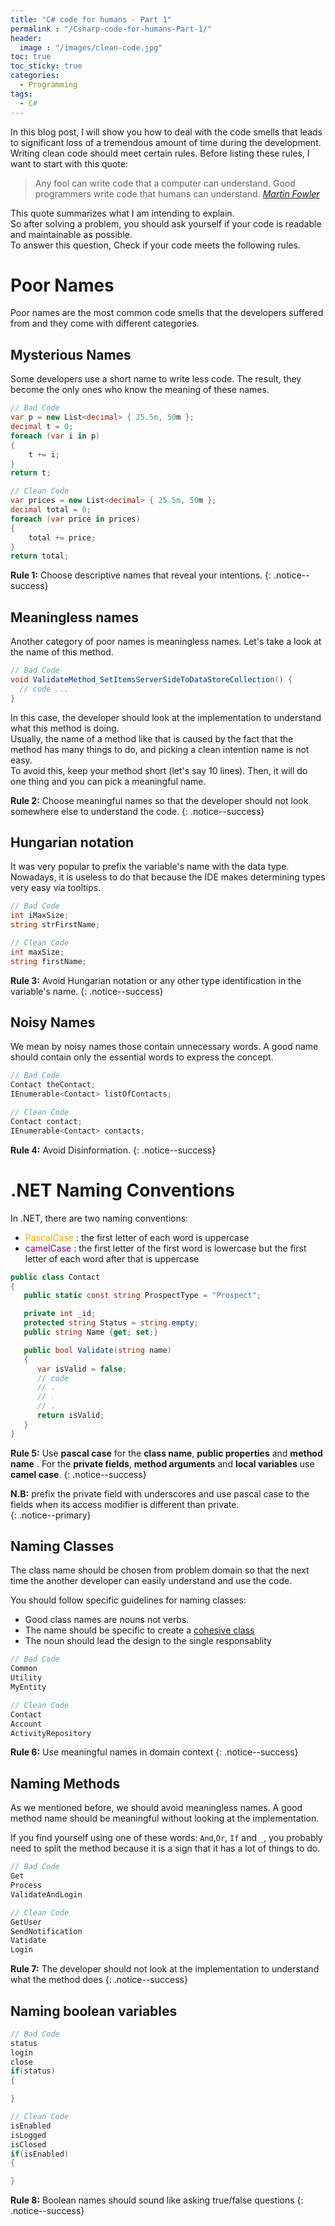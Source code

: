```yaml
---
title: "C# code for humans - Part 1"
permalink : "/Csharp-code-for-humans-Part-1/"
header: 
  image : "/images/clean-code.jpg"
toc: true
toc_sticky: true
categories:
  - Programming
tags:
  - C#
---
```


In this blog post, I will show you how to deal with the code smells that leads to significant loss of a tremendous amount of time during the development.  
Writing clean code should meet certain rules. Before listing these rules, I want to start with this quote:

> Any fool can write code that a computer can understand. Good programmers write code that humans can understand.
> <cite><a href="https://en.wikiquote.org/wiki/Martin_Fowler">Martin Fowler</a></cite>

This quote summarizes what I am intending to explain.    
So after solving a problem, you should ask yourself if your code is readable and maintainable as possible.  
To answer this question,
Check if your code meets the following rules.

# Poor Names

Poor names are the most common code smells that the developers suffered from and they come with different categories.

## Mysterious Names

Some developers use a short name to write less code. The result, they become the only ones who know the meaning of these names.

``` csharp
// Bad Code
var p = new List<decimal> { 25.5m, 50m };
decimal t = 0;
foreach (var i in p)
{
    t += i;
}
return t;
```

``` csharp
// Clean Code
var prices = new List<decimal> { 25.5m, 50m };
decimal total = 0;
foreach (var price in prices)
{
    total += price;
}
return total;
```

**Rule 1:** Choose descriptive names that reveal your intentions.
{: .notice--success}          

## Meaningless names

Another category of poor names is meaningless names. Let's take a look at the name of this method.

``` csharp
// Bad Code
void ValidateMethod_SetItemsServerSideToDataStoreCollection() { 
  // code ...
}
```
In this case, the developer should look at the implementation to understand what this method is doing.  
Usually, the name of a method like that is caused by the fact that the method has many things to do, and picking a clean intention name is not easy.  
To avoid this, keep your method short (let's say 10 lines). Then, it will do one thing and you can pick a meaningful name.


**Rule 2:** Choose meaningful names so that the developer should not look somewhere else to understand the code.
{: .notice--success}    


## Hungarian notation

It was very popular to prefix the variable's name with the data type. Nowadays, it is useless to do that because the IDE makes determining types very easy via tooltips.

``` csharp
// Bad Code
int iMaxSize;
string strFirstName;
```

``` csharp
// Clean Code
int maxSize;
string firstName;
```
**Rule 3:** Avoid Hungarian notation or any other type identification in the variable's name.
{: .notice--success}

## Noisy Names


We mean by noisy names those contain unnecessary words. A good name should contain only the essential words to express the concept.

``` csharp
// Bad Code
Contact theContact;
IEnumerable<Contact> listOfContacts;
```

``` csharp
// Clean Code
Contact contact;
IEnumerable<Contact> contacts;
```

**Rule 4:** Avoid Disinformation.
{: .notice--success}


# .NET Naming Conventions

In .NET, there are two naming conventions:

* <span style="color:orange"> PascalCase </span> : the first letter of each word is uppercase
* <span style="color:purple"> camelCase </span> : the first letter of the first word is lowercase but the first letter of each word after that is uppercase

``` csharp
public class Contact 
{
   public static const string ProspectType = "Prospect";

   private int _id;
   protected string Status = string.empty;
   public string Name {get; set;}

   public bool Validate(string name)
   {
      var isValid = false; 
      // code 
      // .
      // .
      // .
      return isValid;
   }
}
```
**Rule 5:** Use **pascal case** for the **class name**, **public properties** and **method name** . For the **private fields**, **method arguments** and **local variables** use **camel case**.
{: .notice--success}

**N.B:** prefix the private field with underscores and 
use pascal case to the fields when its access modifier is different than private.  
{: .notice--primary}

## Naming Classes

The class name should be chosen from problem domain so that the next time the another developer can easily understand and use the code.


You should follow specific guidelines for naming classes:
* Good class names are nouns not verbs. 
* The name should be specific to create a [cohesive class](https://en.wikipedia.org/wiki/Cohesion_(computer_science))
* The noun should lead the design to the single responsablity

``` csharp
// Bad Code
Common
Utility
MyEntity
```

``` csharp
// Clean Code
Contact
Account
ActivityRepository
```


**Rule 6:** Use meaningful names in domain context
{: .notice--success}

## Naming Methods

As we mentioned before, we should avoid meaningless names. A good method name should be meaningful without looking at the implementation.  

If you find yourself using one of these words: `And`,`Or`, `If` and `_`,  you probably need to split the method because it is a sign that it has a lot of things to do.


``` csharp
// Bad Code
Get
Process
ValidateAndLogin
```

``` csharp
// Clean Code
GetUser
SendNotification
Vatidate
Login
```

**Rule 7:** The developer should not look at the implementation to understand what the method does
{: .notice--success}

## Naming boolean variables

``` csharp
// Bad Code
status
login
close
if(status)
{

}
```

``` csharp
// Clean Code
isEnabled
isLogged
isClosed
if(isEnabled)
{

}
```

**Rule 8:** Boolean names should sound like asking true/false questions
{: .notice--success}
